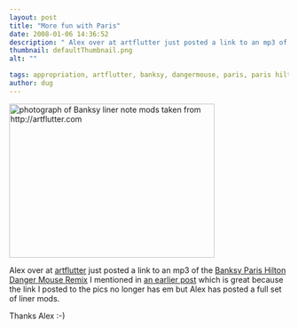 ```yaml
---
layout: post
title: "More fun with Paris"
date: 2008-01-06 14:36:52
description: " Alex over at artflutter just posted a link to an mp3 of the Banksy Paris Hilton Danger Mouse Remix I mentioned in an earlier post which is great because the link I posted to the pics no longer has&#8230;"
thumbnail: defaultThumbnail.png
alt: ""

tags: appropriation, artflutter, banksy, dangermouse, paris, paris hilton, value
author: dug
---
```


<p><a title="photograph of Banksy liner note mods taken from http://artflutter.com" href="http://www.donkeyontheedge.com/i/hesitate.jpg"><img alt="photograph of Banksy liner note mods taken from http://artflutter.com" src="http://www.donkeyontheedge.com/i/hesitate-thumb.jpg" width="370" height="277" /></a></p>

<p>Alex over at <a href="http://artflutter.com/">artflutter</a> just posted a link to an mp3 of the <a title="Banksy Paris Hilton Danger Mouse Remix at Art Flutter" href="http://artflutter.com/banksy-paris-hilton-danger-mouse-remix/">Banksy Paris Hilton Danger Mouse Remix</a> I mentioned in <a href="http://www.donkeyontheedge.com/internet_culture_and_politics/banksy_paris_hilton.html">an earlier post</a> which is great because the link I posted to the pics no longer has em but Alex has posted a full set of liner mods.</p>

<p>Thanks Alex :-)</p>
